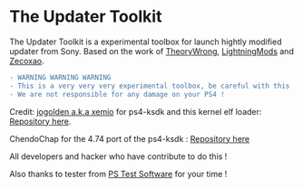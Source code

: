 # The Updater Toolkit
The Updater Toolkit is a experimental toolbox for launch hightly modified updater from Sony.
Based on the work of [TheoryWrong](https://twitter.com/TheoryWrong), [LightningMods](https://twitter.com/LightningMods_) and [Zecoxao](https://twitter.com/notzecoxao).

```diff
- WARNING WARNING WARNING
- This is a very very very experimental toolbox, be careful with this !
- We are not responsible for any damage on your PS4 !
```

Credit:
[jogolden a.k.a xemio](https://twitter.com/goldfitzgerald) for ps4-ksdk and this kernel elf loader: [Repository here](https://github.com/jogolden/ps4-ksdk/).

ChendoChap for the 4.74 port of the ps4-ksdk : [Repository here](https://github.com/ChendoChap/ps4-ksdk/tree/4.74/)

All developers and hacker who have contribute to do this !

Also thanks to tester from [PS Test Software](https://discord.gg/JyFpxQ) for your time !
